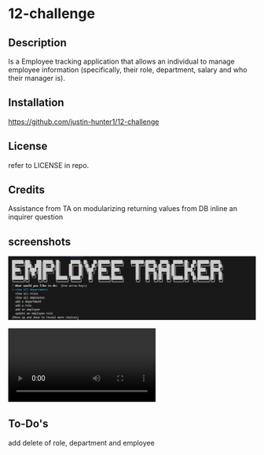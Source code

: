 # 12-challenge

## Description

Is a Employee tracking application that allows an individual to manage employee information (specifically, their role, department, salary and who their manager is).


## Installation

https://github.com/justin-hunter1/12-challenge


## License

refer to LICENSE in repo.


## Credits

Assistance from TA on modularizing returning values from DB inline an inquirer question


## screenshots

![front page](assets/home.png)

![video of App](assets/walkthru.webm)




## To-Do's

add delete of role, department and employee